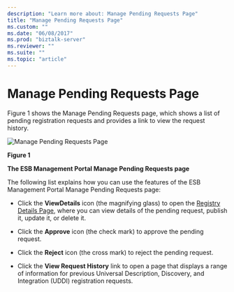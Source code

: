 ```yaml
---
description: "Learn more about: Manage Pending Requests Page"
title: "Manage Pending Requests Page"
ms.custom: ""
ms.date: "06/08/2017"
ms.prod: "biztalk-server"
ms.reviewer: ""
ms.suite: ""
ms.topic: "article"
---
```

# Manage Pending Requests Page
Figure 1 shows the Manage Pending Requests page, which shows a list of pending registration requests and provides a link to view the request history.  
  
 ![Manage Pending Requests Page](../esb-toolkit/media/ch8-managependingrequestspage.gif "Ch8-ManagePendingRequestsPage")  
  
 **Figure 1**  
  
 **The ESB Management Portal Manage Pending Requests page**  
  
 The following list explains how you can use the features of the ESB Management Portal Manage Pending Requests page:  
  
-   Click the **ViewDetails** icon (the magnifying glass) to open the [Registry Details Page](../esb-toolkit/registry-details-page.md), where you can view details of the pending request, publish it, update it, or delete it.  
  
-   Click the **Approve** icon (the check mark) to approve the pending request.  
  
-   Click the **Reject** icon (the cross mark) to reject the pending request.  
  
-   Click the **View Request History** link to open a page that displays a range of information for previous Universal Description, Discovery, and Integration (UDDI) registration requests.
